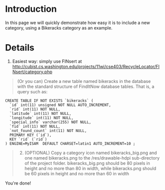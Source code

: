 # Introduction #

In this page we will quickly demonstrate how easy it is to include a new category, using a Bikeracks category as an example.

# Details #
  1. Easiest way: simply use FINsert at http://cubist.cs.washington.edu/projects/11wi/cse403/RecycleLocator/FINsert/category.php

> (Or you can)
> Create a new table named bikeracks in the database with the standard structure of FindItNow database tables.  That is, a query such as:
```
CREATE TABLE IF NOT EXISTS `bikeracks` (
  `id` int(11) unsigned NOT NULL AUTO_INCREMENT,
  `rid` int(11) NOT NULL,
  `latitude` int(11) NOT NULL,
  `longitude` int(11) NOT NULL,
  `special_info` varchar(255) NOT NULL,
  `fid` int(11) NOT NULL,
  `not_found_count` int(11) NOT NULL,
  PRIMARY KEY (`id`),
  KEY `rid` (`rid`)
) ENGINE=MyISAM  DEFAULT CHARSET=latin1 AUTO_INCREMENT=10 ;
```


> 2. (OPTIONAL) Copy a category icon named bikeracks\_big.png and one named bikeracks.png to the /res/drawable-hdpi sub-directory of the project folder.  bikeracks\_big.png should be 80 pixels in height and no more than 80 in width, while bikeracks.png should be 60 pixels in height and no more than 60 in width

You're done!